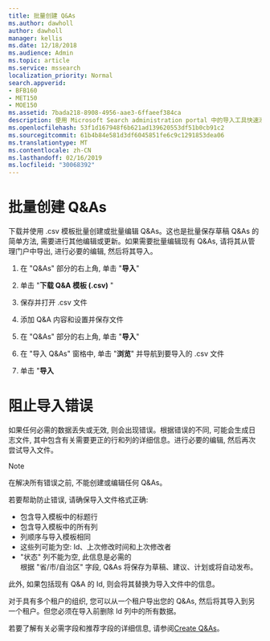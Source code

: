 ```yaml
---
title: 批量创建 Q&As
ms.author: dawholl
author: dawholl
manager: kellis
ms.date: 12/18/2018
ms.audience: Admin
ms.topic: article
ms.service: mssearch
localization_priority: Normal
search.appverid:
- BFB160
- MET150
- MOE150
ms.assetid: 7bada218-8908-4956-aae3-6ffaeef384ca
description: 使用 Microsoft Search administration portal 中的导入工具快速添加对常见问题的解答
ms.openlocfilehash: 53f1d167948f6b621ad139620553df51b0cb91c2
ms.sourcegitcommit: 61b4b84e581d3df6045851fe6c9c1291853dea06
ms.translationtype: MT
ms.contentlocale: zh-CN
ms.lasthandoff: 02/16/2019
ms.locfileid: "30068392"
---
```

# <a name="bulk-create-qas"></a>批量创建 Q&As

下载并使用 .csv 模板批量创建或批量编辑 Q&As。这也是批量保存草稿 Q&As 的简单方法, 需要进行其他编辑或更新。如果需要批量编辑现有 Q&As, 请将其从管理门户中导出, 进行必要的编辑, 然后将其导入。
  
1. 在 "Q&As" 部分的右上角, 单击 "**导入**"
    
2. 单击 "**下载 Q&A 模板 (.csv)** "
    
3. 保存并打开 .csv 文件
    
4. 添加 Q&A 内容和设置并保存文件
    
5. 在 "Q&As" 部分的右上角, 单击 "**导入**"
    
6. 在 "导入 Q&As" 窗格中, 单击 "**浏览**" 并导航到要导入的 .csv 文件 
    
7. 单击 "**导入**

# <a name="prevent-import-errors"></a>阻止导入错误      
如果任何必需的数据丢失或无效, 则会出现错误。根据错误的不同, 可能会生成日志文件, 其中包含有关需要更正的行和列的详细信息。进行必要的编辑, 然后再次尝试导入文件。

> [!NOTE]
> 在解决所有错误之前, 不能创建或编辑任何 Q&As。 

若要帮助防止错误, 请确保导入文件格式正确:
- 包含导入模板中的标题行
- 包含导入模板中的所有列
- 列顺序与导入模板相同
- 这些列可能为空: Id、上次修改时间和上次修改者
- "状态" 列不能为空, 此信息是必需的  
根据 "省/市/自治区" 字段, Q&As 将保存为草稿、建议、计划或将自动发布。

此外, 如果包括现有 Q&A 的 Id, 则会将其替换为导入文件中的信息。

对于具有多个租户的组织, 您可以从一个租户导出您的 Q&As, 然后将其导入到另一个租户。但您必须在导入前删除 Id 列中的所有数据。

若要了解有关必需字段和推荐字段的详细信息, 请参阅[Create Q&As](create-qas.md)。

  

